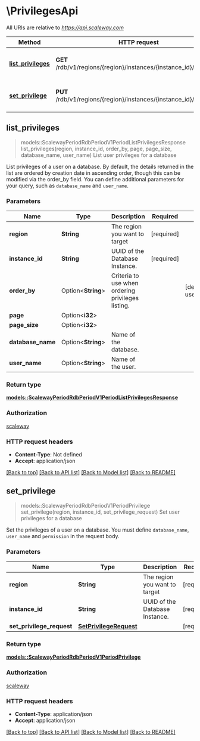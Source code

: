 # \PrivilegesApi

All URIs are relative to *https://api.scaleway.com*

Method | HTTP request | Description
------------- | ------------- | -------------
[**list_privileges**](PrivilegesApi.md#list_privileges) | **GET** /rdb/v1/regions/{region}/instances/{instance_id}/privileges | List user privileges for a database
[**set_privilege**](PrivilegesApi.md#set_privilege) | **PUT** /rdb/v1/regions/{region}/instances/{instance_id}/privileges | Set user privileges for a database



## list_privileges

> models::ScalewayPeriodRdbPeriodV1PeriodListPrivilegesResponse list_privileges(region, instance_id, order_by, page, page_size, database_name, user_name)
List user privileges for a database

List privileges of a user on a database. By default, the details returned in the list are ordered by creation date in ascending order, though this can be modified via the order_by field. You can define additional parameters for your query, such as `database_name` and `user_name`.

### Parameters


Name | Type | Description  | Required | Notes
------------- | ------------- | ------------- | ------------- | -------------
**region** | **String** | The region you want to target | [required] |
**instance_id** | **String** | UUID of the Database Instance. | [required] |
**order_by** | Option<**String**> | Criteria to use when ordering privileges listing. |  |[default to user_name_asc]
**page** | Option<**i32**> |  |  |
**page_size** | Option<**i32**> |  |  |
**database_name** | Option<**String**> | Name of the database. |  |
**user_name** | Option<**String**> | Name of the user. |  |

### Return type

[**models::ScalewayPeriodRdbPeriodV1PeriodListPrivilegesResponse**](scaleway.rdb.v1.ListPrivilegesResponse.md)

### Authorization

[scaleway](../README.md#scaleway)

### HTTP request headers

- **Content-Type**: Not defined
- **Accept**: application/json

[[Back to top]](#) [[Back to API list]](../README.md#documentation-for-api-endpoints) [[Back to Model list]](../README.md#documentation-for-models) [[Back to README]](../README.md)


## set_privilege

> models::ScalewayPeriodRdbPeriodV1PeriodPrivilege set_privilege(region, instance_id, set_privilege_request)
Set user privileges for a database

Set the privileges of a user on a database. You must define `database_name`, `user_name` and `permission` in the request body.

### Parameters


Name | Type | Description  | Required | Notes
------------- | ------------- | ------------- | ------------- | -------------
**region** | **String** | The region you want to target | [required] |
**instance_id** | **String** | UUID of the Database Instance. | [required] |
**set_privilege_request** | [**SetPrivilegeRequest**](SetPrivilegeRequest.md) |  | [required] |

### Return type

[**models::ScalewayPeriodRdbPeriodV1PeriodPrivilege**](scaleway.rdb.v1.Privilege.md)

### Authorization

[scaleway](../README.md#scaleway)

### HTTP request headers

- **Content-Type**: application/json
- **Accept**: application/json

[[Back to top]](#) [[Back to API list]](../README.md#documentation-for-api-endpoints) [[Back to Model list]](../README.md#documentation-for-models) [[Back to README]](../README.md)

